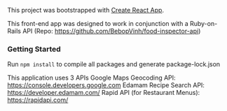 This project was bootstrapped with [Create React App](https://github.com/facebook/create-react-app).

This front-end app was designed to work in conjunction with a Ruby-on-Rails API (Repo: https://github.com/BebopVinh/food-inspector-api)

### Getting Started

Run `npm install` to compile all packages and generate package-lock.json

This application uses 3 APIs
Google Maps Geocoding API: https://console.developers.google.com
Edamam Recipe Search API: https://developer.edamam.com/
Rapid API (for Restaurant Menus): https://rapidapi.com/
